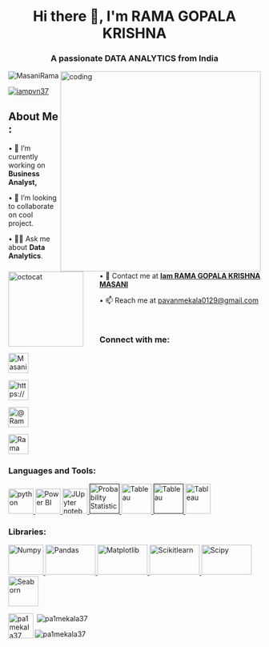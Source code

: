 <h1 align="center">Hi there 👋, I'm RAMA GOPALA KRISHNA </h1>

<h3 align="center">A passionate DATA ANALYTICS  from India</h3>

<img align="right" alt="coding" width="400" src="https://res.cloudinary.com/dgwuwwqom/image/upload/v1708251629/Github/Annimate.gif">



<p align="left"> <img <p align="left"> <img src="https://komarev.com/ghpvc/?username=pa1mekala37&label=Profile%20views&color=0e75b6&style=flat" alt="MasaniRama" /> </p> </p>



<p align="left"> <a href="https://twitter.com/MasaniRama" target="blank"><img src="https://img.shields.io/twitter/follow/MasaniRama?logo=twitter&style=for-the-badge" alt="iampvn37" /></a> </p>



## About Me :



<!-- <img align="left" height="150" src="https://raw.githubusercontent.com/hicodersofficial/images/main/giphy%20(2).gif" style="margin-right: 2rem;"> -->

<img align="left" height="150" src="https://user-images.githubusercontent.com/69384657/179312151-fdabe3af-823f-41ab-a6d4-17a72af4e9e8.png" alt="octocat" style="margin-right: 2rem;" />



• 🔭 I’m currently working on <b>Business Analyst,</b> <br/>

• 👯 I’m looking to collaborate on cool project.<br/>

• 👨‍💻 Ask me about <b>Data Analytics</b>.<br/>

• 💬 Contact me at <a href="https://www.linkedin.com/in/rama-gopala-krishna-masani-81a523271/"><b>Iam RAMA GOPALA KRISHNA MASANI</b></a><br/>

• 📫 Reach me at pavanmekala0129@gmail.com<br/>

</span>


<br/>

<h3 align="left">Connect with me:</h3>

<p align="left">

<a href="https://twitter.com/MasaniRama
" target="blank"><img align="center" src="https://seeklogo.com/images/T/twitter-icon-square-logo-108D17D373-seeklogo.com.png" alt="MasaniRama" height="40" width="40" /></a>

<a href="https://www.linkedin.com/in/rama-gopala-krishna-masani-81a523271/" target="blank"><img align="center" src="https://cdn-icons-png.flaticon.com/512/174/174857.png" alt="https://www.linkedin.com/in/rama-gopala-krishna-masani-81a523271/" height="40" width="40" /></a>

<a href="https://www.hackerrank.com/profile/ramagopalakrish2" target="blank"><img align="center" src="https://upload.wikimedia.org/wikipedia/commons/4/40/HackerRank_Icon-1000px.png" alt="@Rama Gopala Krishna Masani" height="40" width="40" margin="5"/></a>

<a href="https://www.instagram.com/ramgopalmasani/" target="blank"><img align="center" src="https://upload.wikimedia.org/wikipedia/commons/thumb/e/e7/Instagram_logo_2016.svg/768px-Instagram_logo_2016.svg.png" alt="Rama gopala krishna" height="40" width="40" /></a>


</p>



<h3 align="left">Languages and Tools:</h3>

<p align="left"> 
<a href="https://www.python.org" target="_blank" rel="noreferrer"> <img src="https://banner2.cleanpng.com/20180412/kye/kisspng-python-programming-language-computer-programming-language-5acfdc3636bac7.8891188615235717662242.jpg" alt="python" width="50" height="50"/>
<a href="https://www.microsoft.com/en-in/power-platform/products/power-bi" target="_blank" rel="noreferrer"> <img src="https://res.cloudinary.com/dgwuwwqom/image/upload/v1708242678/Github/Power%20BI.png" alt="Power BI" width="50" height="50"/> </a> 
<a href=https://jupyter.org/" target="_blank" rel="noreferrer"> <img src="https://res.cloudinary.com/dgwuwwqom/image/upload/v1708242679/Github/jupyter.png" alt="JUpyter notebook" width="50" height="50"/> </a> 
<a href="" target="_blank" rel="noreferrer"> <img src="https://res.cloudinary.com/dgwuwwqom/image/upload/v1708242678/Github/Probability%20Statistics.jpg" alt="Probability Statistics" width="60" height="60"/> </a> 
<a href="https://www.tableau.com/" target="_blank" rel="noreferrer"> <img src="https://res.cloudinary.com/dgwuwwqom/image/upload/v1708242678/Github/Tableau.jpg" alt="Tableau" width="60" height="60"/> </a> 
<a href="" target="_blank" rel="noreferrer"> <img src="https://res.cloudinary.com/dgwuwwqom/image/upload/v1708242678/Github/Meachine%20Learning.png" alt="Tableau" width="60" height="60"/> </a>
<a href="https://www.r-project.org/" target="_blank" rel="noreferrer"> <img src="https://res.cloudinary.com/dgwuwwqom/image/upload/v1708242677/Github/R.jpg" alt="Tableau" width="50" height="60"/> </a>

</p>


<h3 align="left">Libraries:</h3>

<p align="left"> 

<a href="https://numpy.org/" target="_blank" rel="noreferrer"> <img src="https://res.cloudinary.com/dgwuwwqom/image/upload/v1708242679/Github/Numpy.png" alt="Numpy" width="70" height="60"/> </a>
<a href="https://pandas.pydata.org/" target="_blank" rel="noreferrer"> <img src="https://res.cloudinary.com/dgwuwwqom/image/upload/v1708242679/Github/Pandas.png" alt="Pandas" width="100" height="60"/> </a>
<a href="https://matplotlib.org/" target="_blank" rel="noreferrer"> <img src="https://res.cloudinary.com/dgwuwwqom/image/upload/v1708242679/Github/Matplotlib.png" alt="Matplotlib" width="100" height="60"/> </a>
<a href="https://scikit-learn.org/stable/" target="_blank" rel="noreferrer"> <img src="https://res.cloudinary.com/dgwuwwqom/image/upload/v1708242678/Github/Scikitlearn.png" alt="Scikitlearn" width="100" height="60"/> </a>
<a href="https://scipy.org/" target="_blank" rel="noreferrer"> <img src="https://res.cloudinary.com/dgwuwwqom/image/upload/v1708242678/Github/Scipy.png" alt="Scipy" width="100" height="60"/> </a>
<a href="https://seaborn.pydata.org/" target="_blank" rel="noreferrer"> <img src="https://res.cloudinary.com/dgwuwwqom/image/upload/v1708242678/Github/Seaborn.webp" alt="Seaborn" width="60" height="60"/> </a>


</p>



<p><img align="left" src="https://res.cloudinary.com/dgwuwwqom/image/upload/v1708242679/Github/jupyter.png" alt="pa1mekala37" width="50" height="50"//></p>



<p>&nbsp;<img align="center" src="https://github-readme-stats.vercel.app/api?username=pa1mekala37&show_icons=true&locale=en" alt="pa1mekala37" /></p>



<p><img align="center" src="https://github-readme-streak-stats.herokuapp.com/?user=pa1mekala37&" alt="pa1mekala37" /></p>       

